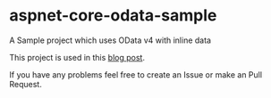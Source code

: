 # aspnet-core-odata-sample
A Sample project which uses OData v4 with inline data

This project is used in this [blog post](http://www.patrickschadler.com/using-odata-in-an-asp-net-core-application/).

If you have any problems feel free to create an Issue or make an Pull Request.
